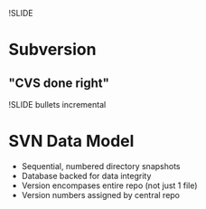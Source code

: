 !SLIDE
# Subversion #

## "CVS done right" ##

!SLIDE bullets incremental
# SVN Data Model #

* Sequential, numbered directory snapshots
* Database backed for data integrity
* Version encompases entire repo (not just 1 file)
* Version numbers assigned by central repo
